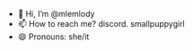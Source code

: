 - 👋 Hi, I’m @mlemlody
- 📫 How to reach me? discord. smallpuppygirl
- 😄 Pronouns: she/it

<!---
mlemlody/mlemlody is a ✨ special ✨ repository because its `README.md` (this file) appears on your GitHub profile.
You can click the Preview link to take a look at your changes.
--->
